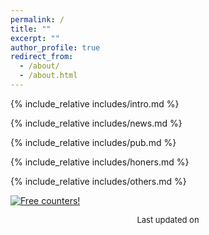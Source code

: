 ```yaml
---
permalink: /
title: ""
excerpt: ""
author_profile: true
redirect_from: 
  - /about/
  - /about.html
---
```


<span class='anchor' id='about-me'></span>

{% include_relative includes/intro.md %}

{% include_relative includes/news.md %}

{% include_relative includes/pub.md %}

{% include_relative includes/honers.md %}

{% include_relative includes/others.md %}

<a href="https://info.flagcounter.com/RpBh"><img src="https://s01.flagcounter.com/countxl/RpBh/bg_FFFFFF/txt_000000/border_CCCCCC/columns_8/maxflags_30/viewers_0/labels_1/pageviews_1/flags_1/percent_0/" alt="Free counters!" border="0"></a>

<div style="text-align: center; font-size: small;">
  Last updated on <span id="date"></span>
  <script>
    document.getElementById('date').textContent = new Date().toLocaleDateString();
  </script>
</div>